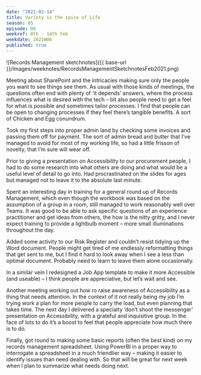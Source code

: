 ```yaml
---
date: "2021-02-14"
title: Variety is the spice of Life
season: 05
episode: 06
weekref: 8th - 14th Feb
weekdate: 2021W06
published: true
---
```


![Records Management sketchnotes]({{ base-url }}/images/weeknotes/RecordsManagementSketchnotesFeb2021.png)


Meeting about SharePoint and the intricacies making sure only the people you want to see things see them. As usual with those kinds of meetings, the questions often end with plenty of ‘it depends’ answers, where the process influences what is desired with the tech – bit also people need to get a feel for what is possible and sometimes tailor processes. I find that people can be open to changing processes if they feel there’s tangible benefits. A sort of Chicken and Egg conundrum.

Took my first steps into proper admin land by checking some invoices and passing them off for payment. The sort of admin bread and butter that I’ve managed to avoid for most of my working life, so had a little frisson of novelty, that I’m sure will wear off.

Prior to giving a presentation on Accessibility to our procurement people, I had to do some research into what others are doing and what would be a useful level of detail to go into. Had procrastinated on the slides for ages but managed not to leave it to the absolute last minute.

Spent an interesting day in training for a general round up of  Records Management, which even though the workbook was based on the assumption of a group in a room, still managed to work reasonably well over Teams. It was good to be able to ask specific questions of an experience practitioner and get ideas from others, the how is the nitty gritty, and I never expect training to provide a lightbulb moment – more small illuminations throughout the day.

Added some activity to our Risk Register and couldn’t resist tidying up the Word document. People might get tired of me endlessly reformatting things that get sent to me, but I find it hard to look away when I see a less than optimal document. Probably need to learn to leave them alone occasionally. 

In a similar vein I redesigned a Job App template to make it more Accessible (and useable) – I think people are appreciative, but let’s wait and see.

Another meeting working out how ro raise awareness of Accessibility as a thing that needs attention. In the context of it not really being my job I’m trying work a plan for more people to carry the load, but even planning that takes time.  The next day I delivered a specialty ‘don’t shoot the messenger’ presentation on Accessibility, with a grateful and inquisitive group. In the face of lots to do it’s a boost to feel that people appreciate how much there is to do.

Finally, got round to making some basic reports (often the best kind) on my records management spreadsheet. Using PowerBI in a proper way to interrogate a spreadsheet in a much friendlier way – making it easier to identify issues than need dealing with. So that will be great for next week when I plan to summarize what needs doing next.